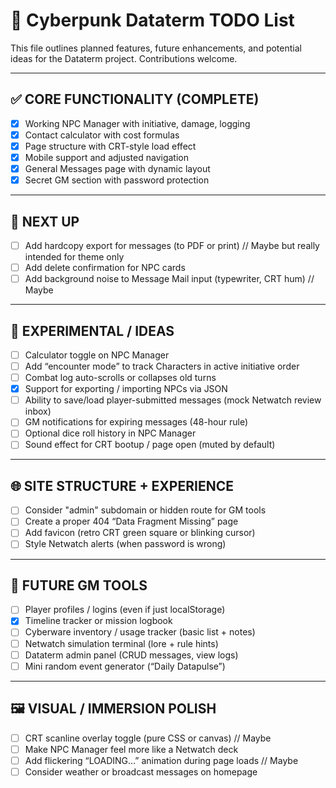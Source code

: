 # 🧠 Cyberpunk Dataterm TODO List

This file outlines planned features, future enhancements, and potential ideas for the Dataterm project. Contributions welcome.

---

## ✅ CORE FUNCTIONALITY (COMPLETE)
- [x] Working NPC Manager with initiative, damage, logging
- [x] Contact calculator with cost formulas
- [x] Page structure with CRT-style load effect
- [x] Mobile support and adjusted navigation
- [x] General Messages page with dynamic layout
- [x] Secret GM section with password protection

---

## 🔧 NEXT UP

- [ ] Add hardcopy export for messages (to PDF or print) // Maybe but really intended for theme only
- [ ] Add delete confirmation for NPC cards
- [ ] Add background noise to Message Mail input (typewriter, CRT hum) // Maybe

---

## 🧪 EXPERIMENTAL / IDEAS

- [ ] Calculator toggle on NPC Manager
- [ ] Add “encounter mode” to track Characters in active initiative order
- [ ] Combat log auto-scrolls or collapses old turns
- [x] Support for exporting / importing NPCs via JSON
- [ ] Ability to save/load player-submitted messages (mock Netwatch review inbox)
- [ ] GM notifications for expiring messages (48-hour rule)
- [ ] Optional dice roll history in NPC Manager
- [ ] Sound effect for CRT bootup / page open (muted by default)

---

## 🌐 SITE STRUCTURE + EXPERIENCE

- [ ] Consider "admin" subdomain or hidden route for GM tools
- [ ] Create a proper 404 “Data Fragment Missing” page
- [ ] Add favicon (retro CRT green square or blinking cursor)
- [ ] Style Netwatch alerts (when password is wrong)

---

## 🧰 FUTURE GM TOOLS

- [ ] Player profiles / logins (even if just localStorage)
- [x] Timeline tracker or mission logbook
- [ ] Cyberware inventory / usage tracker (basic list + notes)
- [ ] Netwatch simulation terminal (lore + rule hints)
- [ ] Dataterm admin panel (CRUD messages, view logs)
- [ ] Mini random event generator (“Daily Datapulse”)

---

## 🖼 VISUAL / IMMERSION POLISH

- [ ] CRT scanline overlay toggle (pure CSS or canvas) // Maybe
- [ ] Make NPC Manager feel more like a Netwatch deck
- [ ] Add flickering “LOADING…” animation during page loads // Maybe
- [ ] Consider weather or broadcast messages on homepage
